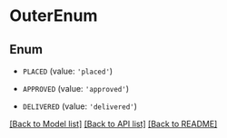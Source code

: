 # OuterEnum
## Enum


* `PLACED` (value: `'placed'`)

* `APPROVED` (value: `'approved'`)

* `DELIVERED` (value: `'delivered'`)


[[Back to Model list]](../../README.md#models) [[Back to API list]](../../README.md#api-endpoints) [[Back to README]](../../README.md)
